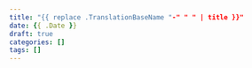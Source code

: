 ```yaml
---
title: "{{ replace .TranslationBaseName "-" " " | title }}"
date: {{ .Date }}
draft: true
categories: []
tags: []
---
```


